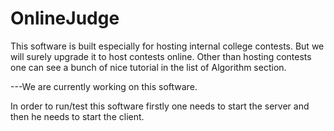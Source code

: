 # OnlineJudge
This software is built especially for hosting internal college contests.
But we will surely upgrade it to host contests online.
Other than hosting contests one can see a bunch of nice tutorial in the list of Algorithm section.

---We are currently working on this software.

In order to run/test this software firstly one needs to start the server and then he needs to start the client.
